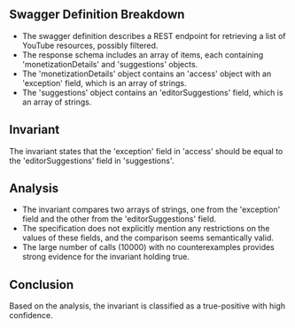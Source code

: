## Swagger Definition Breakdown
- The swagger definition describes a REST endpoint for retrieving a list of YouTube resources, possibly filtered.
- The response schema includes an array of items, each containing 'monetizationDetails' and 'suggestions' objects.
- The 'monetizationDetails' object contains an 'access' object with an 'exception' field, which is an array of strings.
- The 'suggestions' object contains an 'editorSuggestions' field, which is an array of strings.

## Invariant
The invariant states that the 'exception' field in 'access' should be equal to the 'editorSuggestions' field in 'suggestions'.

## Analysis
- The invariant compares two arrays of strings, one from the 'exception' field and the other from the 'editorSuggestions' field.
- The specification does not explicitly mention any restrictions on the values of these fields, and the comparison seems semantically valid.
- The large number of calls (10000) with no counterexamples provides strong evidence for the invariant holding true.

## Conclusion
Based on the analysis, the invariant is classified as a true-positive with high confidence.

